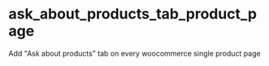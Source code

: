 # ask_about_products_tab_product_page
Add "Ask about products" tab on every woocommerce single product page
